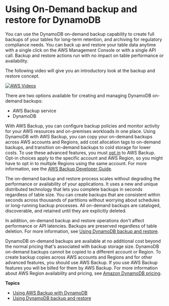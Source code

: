 # Using On\-Demand backup and restore for DynamoDB<a name="BackupRestore"></a>

You can use the DynamoDB on\-demand backup capability to create full backups of your tables for long\-term retention, and archiving for regulatory compliance needs\. You can back up and restore your table data anytime with a single click on the AWS Management Console or with a single API call\. Backup and restore actions run with no impact on table performance or availability\.

The following video will give you an introductory look at the backup and restore concept\.

[![AWS Videos](http://img.youtube.com/vi/https://www.youtube.com/embed/4INEu_hw30Q/0.jpg)](http://www.youtube.com/watch?v=https://www.youtube.com/embed/4INEu_hw30Q)

There are two options available for creating and managing DynamoDB on\-demand backups: 
+ AWS Backup service
+ DynamoDB

With AWS Backup, you can configure backup policies and monitor activity for your AWS resources and on\-premises workloads in one place\. Using DynamoDB with AWS Backup, you can copy your on\-demand backups across AWS accounts and Regions, add cost allocation tags to on\-demand backups, and transition on\-demand backups to cold storage for lower costs\. To use these advanced features, you must [opt in](https://docs.aws.amazon.com/aws-backup/latest/devguide/service-opt-in.html) to AWS Backup\. Opt\-in choices apply to the specific account and AWS Region, so you might have to opt in to multiple Regions using the same account\. For more information, see the [AWS Backup Developer Guide](https://docs.aws.amazon.com/aws-backup/latest/devguide/service-opt-in.html)\.

The on\-demand backup and restore process scales without degrading the performance or availability of your applications\. It uses a new and unique distributed technology that lets you complete backups in seconds regardless of table size\. You can create backups that are consistent within seconds across thousands of partitions without worrying about schedules or long\-running backup processes\. All on\-demand backups are cataloged, discoverable, and retained until they are explicitly deleted\.

In addition, on\-demand backup and restore operations don't affect performance or API latencies\. Backups are preserved regardless of table deletion\. For more information, see [Using DynamoDB backup and restore](backuprestore_HowItWorks.md)\.

DynamoDB on\-demand backups are available at no additional cost beyond the normal pricing that's associated with backup storage size\. DynamoDB on\-demand backups cannot be copied to a different account or Region\. To create backup copies across AWS accounts and Regions and for other advanced features, you should use AWS Backup\. If you use AWS Backup features you will be billed for them by AWS Backup\. For more information about AWS Region availability and pricing, see [Amazon DynamoDB pricing](https://aws.amazon.com/dynamodb/pricing)\.

**Topics**
+ [Using AWS Backup with DynamoDB](backuprestore_HowItWorksAWS.md)
+ [Using DynamoDB backup and restore](backuprestore_HowItWorks.md)